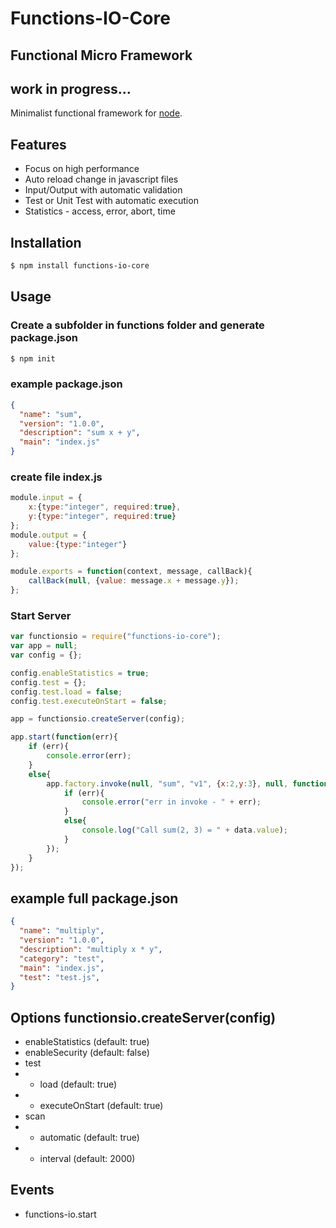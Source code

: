 # Functions-IO-Core
## Functional Micro Framework
## work in progress...
Minimalist functional framework for [node](http://nodejs.org).

## Features
  * Focus on high performance
  * Auto reload change in javascript files
  * Input/Output with automatic validation
  * Test or Unit Test with automatic execution
  * Statistics - access, error, abort, time

## Installation
```bash
$ npm install functions-io-core
```

## Usage
### Create a subfolder in functions folder and generate package.json
```bash
$ npm init
```

### example package.json
```json
{
  "name": "sum",
  "version": "1.0.0",
  "description": "sum x + y",
  "main": "index.js"
}
```

### create file index.js

```javascript
module.input = {
    x:{type:"integer", required:true},
    y:{type:"integer", required:true}
};
module.output = {
    value:{type:"integer"}
};

module.exports = function(context, message, callBack){
    callBack(null, {value: message.x + message.y});
};
```

### Start Server
```javascript
var functionsio = require("functions-io-core");
var app = null;
var config = {};

config.enableStatistics = true;
config.test = {};
config.test.load = false;
config.test.executeOnStart = false;

app = functionsio.createServer(config);

app.start(function(err){
    if (err){
        console.error(err);
    }
    else{
        app.factory.invoke(null, "sum", "v1", {x:2,y:3}, null, function(err, data){
            if (err){
                console.error("err in invoke - " + err);
            }
            else{
                console.log("Call sum(2, 3) = " + data.value);
            }
        });
    }
});
```

## example full package.json
```json
{
  "name": "multiply",
  "version": "1.0.0",
  "description": "multiply x * y",
  "category": "test",
  "main": "index.js",
  "test": "test.js",
}
```

## Options functionsio.createServer(config)
* enableStatistics (default: true)
* enableSecurity (default: false)
* test
* * load (default: true)
* * executeOnStart (default: true)
* scan
* * automatic (default: true)
* * interval (default: 2000)

## Events
* functions-io.start